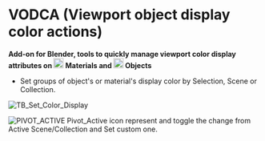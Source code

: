 # VODCA (Viewport object display color actions)
**Add-on for Blender, tools to quickly manage viewport color display attributes on <img width="20" height="20" src="https://user-images.githubusercontent.com/84092569/157845743-7a8bd16b-5e46-4e07-9ccd-9f343e3ed830.png"> Materials and <img width="20" height="20" src="https://user-images.githubusercontent.com/84092569/157845746-ba556545-2483-4530-919c-0ac7aeb6773d.png"> Objects**

- Set groups of object's or material's display color by Selection, Scene or Collection.

![TB_Set_Color_Display](https://user-images.githubusercontent.com/84092569/147893256-a33000a2-f4c7-484a-8bf7-4f480b2c8cb2.png)

![PIVOT_ACTIVE](https://user-images.githubusercontent.com/84092569/147893131-ccf9f868-5ced-425d-8457-75c0df1fc711.png)
 Pivot_Active icon represent and toggle the change from Active Scene/Collection and Set custom one.
